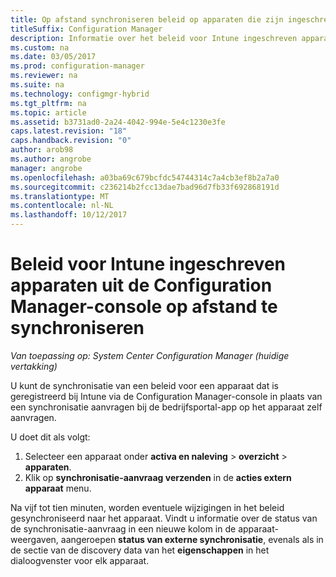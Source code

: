 ```yaml
---
title: Op afstand synchroniseren beleid op apparaten die zijn ingeschreven bij Intune
titleSuffix: Configuration Manager
description: Informatie over het beleid voor Intune ingeschreven apparaten uit de Configuration Manager-console synchroniseren
ms.custom: na
ms.date: 03/05/2017
ms.prod: configuration-manager
ms.reviewer: na
ms.suite: na
ms.technology: configmgr-hybrid
ms.tgt_pltfrm: na
ms.topic: article
ms.assetid: b3731ad0-2a24-4042-994e-5e4c1230e3fe
caps.latest.revision: "18"
caps.handback.revision: "0"
author: arob98
ms.author: angrobe
manager: angrobe
ms.openlocfilehash: a03ba69c679bcfdc54744314c7a4cb3ef8b2a7a0
ms.sourcegitcommit: c236214b2fcc13dae7bad96d7fb33f692868191d
ms.translationtype: MT
ms.contentlocale: nl-NL
ms.lasthandoff: 10/12/2017
---
```

# <a name="remotely-synchronize-policy-on-intune-enrolled-devices-from-the-configuration-manager-console"></a>Beleid voor Intune ingeschreven apparaten uit de Configuration Manager-console op afstand te synchroniseren

*Van toepassing op: System Center Configuration Manager (huidige vertakking)*


U kunt de synchronisatie van een beleid voor een apparaat dat is geregistreerd bij Intune via de Configuration Manager-console in plaats van een synchronisatie aanvragen bij de bedrijfsportal-app op het apparaat zelf aanvragen. 

U doet dit als volgt:

1.  Selecteer een apparaat onder **activa en naleving** > **overzicht** > **apparaten**.
2.  Klik op **synchronisatie-aanvraag verzenden** in de **acties extern apparaat** menu.


Na vijf tot tien minuten, worden eventuele wijzigingen in het beleid gesynchroniseerd naar het apparaat. Vindt u informatie over de status van de synchronisatie-aanvraag in een nieuwe kolom in de apparaat-weergaven, aangeroepen **status van externe synchronisatie**, evenals als in de sectie van de discovery data van het **eigenschappen** in het dialoogvenster voor elk apparaat.
